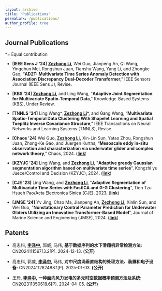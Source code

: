 ```yaml
---
layout: archive
title: "Publications"
permalink: /publications/
author_profile: true
---
```


## Journal Publications

*= Equal contribution

- **[IEEE Sens J '24]** **<u>Zezhong Li</u>,** Wei Guo, Jianpeng An, Qi Wang, Yingchun Mei, Rongshun Juan, Tianshu Wang, Yang Li, and Zhongke Gao, “**AD2T: Multivariate Time Series Anomaly Detection with Association Discrepancy Dual-Decoder Transformer**,” IEEE Sensors Journal (IEEE Sens J), Revise.

- **[KBS '24]** **<u>Zezhong Li</u>,** and Ling Wang, “**Adaptive Joint Segmentation for Multivariate Spatio-Temporal Data**,” Knowledge-Based Systems (KBS), Under Review.

- **[TNNLS '24]** Ling Wang\*, **<u>Zezhong Li</u>\*,** and Gang Wang, “**Multivariate Spatio-Temporal Data Clustering With Shapelet Learning and Spatial Toeplitz Inverse Covariance Structure**,” IEEE Transactions on Neural Networks and Learning Systems (TNNLS), Revise.

- **[Chaos '24]** Wei Guo, **<u>Zezhong Li</u>,** Xin-Lin Sun, Yatao Zhou, Rongshun Juan, Zhong-Ke Gao, and Juergen Kurths, “**Mesoscale eddy in-situ observation and characterization via underwater glider and complex network theory**,” Chaos, 2024. ([**link**](https://pubs.aip.org/aip/cha/article-abstract/34/11/113104/3318599/Mesoscale-eddy-in-situ-observation-and?redirectedFrom=fulltext))

- **[KZYJC '24]** Ling Wang, and **<u>Zezhong Li</u>**, "**Adaptive greedy Gaussian segmentation algorithm based on multivariate time series**", Kongzhi yu Juece/Control and Decision (KZYJC), 2024. ([**link**](http://kzyjc.alljournals.cn/kzyjc/article/abstract/20240224?st=search))

- **[CJE '23]** Ling Wang, and **<u>Zezhong Li</u>**, "**Adaptive Segmentation of Multivariate Time Series with FastICA and G-G Clustering**", Tien Tzu Hsueh Pao/Acta Electronica Sinica (CJE), 2023. ([**link**](https://www.ejournal.org.cn/CN/10.12263/DZXB.20220649))

- **[JMSE '24]** Yv Jing, Chao Ma, Jianpeng An, **<u>Zezhong Li</u>**, Xinlin Sun, and Wei Guo, "**Nonstationary Control Parameter Prediction for Underwater Gliders 
Utilizing an Innovative Transformer-Based Model**", Journal of Marine Science and Engineering (JMSE), 2024. ([**link**](https://www.mdpi.com/2077-1312/12/11/2106))

## Patents

-  高忠科, **<u>李泽中</u>,** 郭威, 马伟, **基于数据序列的水下滑翔机异常检测方法:** CN202411159713.2[P]. 2024-12-13. **(公开)**

-  高忠科, 郭威, **<u>李泽中</u>,** 马伟, **对中尺度涡垂直结构的处理方法、装置和电子设备:** CN202411282488.1[P]. 2025-01-03. **(公开)**

-  王玲, **<u>李泽中</u>,** **一种面向风力发电的多元时空数据概率预测方法及系统:** CN202311350618.6[P]. 2024-04-05. **(公开)**

